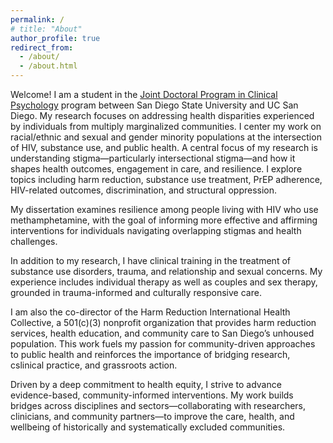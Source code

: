 ```yaml
---
permalink: /
# title: "About"
author_profile: true
redirect_from: 
  - /about/
  - /about.html
---
```


Welcome! I am a student in the [Joint Doctoral Program in Clinical Psychology](https://psychology.sdsu.edu/doctoral/clinical/) program between San Diego State University and UC San Diego. My research focuses on addressing health disparities experienced by individuals from multiply marginalized communities. I center my work on racial/ethnic and sexual and gender minority populations at the intersection of HIV, substance use, and public health. A central focus of my research is understanding stigma—particularly intersectional stigma—and how it shapes health outcomes, engagement in care, and resilience. I explore topics including harm reduction, substance use treatment, PrEP adherence, HIV-related outcomes, discrimination, and structural oppression.

My dissertation examines resilience among people living with HIV who use methamphetamine, with the goal of informing more effective and affirming interventions for individuals navigating overlapping stigmas and health challenges.

In addition to my research, I have clinical training in the treatment of substance use disorders, trauma, and relationship and sexual concerns. My experience includes individual therapy as well as couples and sex therapy, grounded in trauma-informed and culturally responsive care.

I am also the co-director of the Harm Reduction International Health Collective, a 501(c)(3) nonprofit organization that provides harm reduction services, health education, and community care to San Diego’s unhoused population. This work fuels my passion for community-driven approaches to public health and reinforces the importance of bridging research, cslinical practice, and grassroots action.

Driven by a deep commitment to health equity, I strive to advance evidence-based, community-informed interventions. My work builds bridges across disciplines and sectors—collaborating with researchers, clinicians, and community partners—to improve the care, health, and wellbeing of historically and systematically excluded communities.